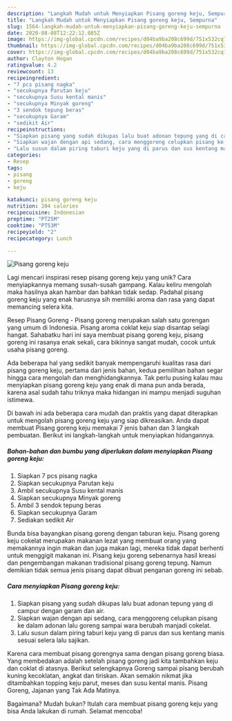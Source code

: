 ```yaml
---
description: "Langkah Mudah untuk Menyiapkan Pisang goreng keju, Sempurna"
title: "Langkah Mudah untuk Menyiapkan Pisang goreng keju, Sempurna"
slug: 1564-langkah-mudah-untuk-menyiapkan-pisang-goreng-keju-sempurna
date: 2020-08-08T12:22:12.085Z
image: https://img-global.cpcdn.com/recipes/d04ba9ba208c699d/751x532cq70/pisang-goreng-keju-foto-resep-utama.jpg
thumbnail: https://img-global.cpcdn.com/recipes/d04ba9ba208c699d/751x532cq70/pisang-goreng-keju-foto-resep-utama.jpg
cover: https://img-global.cpcdn.com/recipes/d04ba9ba208c699d/751x532cq70/pisang-goreng-keju-foto-resep-utama.jpg
author: Clayton Hogan
ratingvalue: 4.2
reviewcount: 13
recipeingredient:
- "7 pcs pisang nagka"
- "secukupnya Parutan keju"
- "secukupnya Susu kental manis"
- "secukupnya Minyak goreng"
- "3 sendok tepung beras"
- "secukupnya Garam"
- "sedikit Air"
recipeinstructions:
- "Siapkan pisang yang sudah dikupas lalu buat adonan tepung yang di campur dengan garam dan air."
- "Siapkan wajan dengan api sedang, cara menggoreng celupkan pisang ke dalam adonan lalu goreng sampai wara berubah manjadi cokelat."
- "Lalu susun dalam piring taburi keju yang di parus dan sus kentang manis sesuai selera lalu sajikan."
categories:
- Resep
tags:
- pisang
- goreng
- keju

katakunci: pisang goreng keju 
nutrition: 204 calories
recipecuisine: Indonesian
preptime: "PT25M"
cooktime: "PT53M"
recipeyield: "2"
recipecategory: Lunch

---
```



![Pisang goreng keju](https://img-global.cpcdn.com/recipes/d04ba9ba208c699d/751x532cq70/pisang-goreng-keju-foto-resep-utama.jpg)

Lagi mencari inspirasi resep pisang goreng keju yang unik? Cara menyiapkannya memang susah-susah gampang. Kalau keliru mengolah maka hasilnya akan hambar dan bahkan tidak sedap. Padahal pisang goreng keju yang enak harusnya sih memiliki aroma dan rasa yang dapat memancing selera kita.

Resep Pisang Goreng - Pisang goreng merupakan salah satu gorengan yang umum di Indonesia. Pisang aroma coklat keju siap disantap selagi hangat. Sahabatku hari ini saya membuat pisang goreng keju, pisang goreng ini rasanya enak sekali, cara bikinnya sangat mudah, cocok untuk usaha pisang goreng.

Ada beberapa hal yang sedikit banyak mempengaruhi kualitas rasa dari pisang goreng keju, pertama dari jenis bahan, kedua pemilihan bahan segar hingga cara mengolah dan menghidangkannya. Tak perlu pusing kalau mau menyiapkan pisang goreng keju yang enak di mana pun anda berada, karena asal sudah tahu triknya maka hidangan ini mampu menjadi suguhan istimewa.


Di bawah ini ada beberapa cara mudah dan praktis yang dapat diterapkan untuk mengolah pisang goreng keju yang siap dikreasikan. Anda dapat membuat Pisang goreng keju memakai 7 jenis bahan dan 3 langkah pembuatan. Berikut ini langkah-langkah untuk menyiapkan hidangannya.

<!--inarticleads1-->

##### Bahan-bahan dan bumbu yang diperlukan dalam menyiapkan Pisang goreng keju:

1. Siapkan 7 pcs pisang nagka
1. Siapkan secukupnya Parutan keju
1. Ambil secukupnya Susu kental manis
1. Siapkan secukupnya Minyak goreng
1. Ambil 3 sendok tepung beras
1. Siapkan secukupnya Garam
1. Sediakan sedikit Air


Bunda bisa bayangkan pisang goreng dengan taburan keju. Pisang goreng keju cokelat merupakan makanan lezat yang membuat orang yang memakannya ingin makan dan juga makan lagi, mereka tidak dapat berhenti untuk menggigit makanan ini. Pisang keju goreng sebenarnya hasil kreasi dan pengembangan makanan tradisional pisang goreng tepung. Namun demikian tidak semua jenis pisang dapat dibuat penganan goreng ini sebab. 

<!--inarticleads2-->

##### Cara menyiapkan Pisang goreng keju:

1. Siapkan pisang yang sudah dikupas lalu buat adonan tepung yang di campur dengan garam dan air.
1. Siapkan wajan dengan api sedang, cara menggoreng celupkan pisang ke dalam adonan lalu goreng sampai wara berubah manjadi cokelat.
1. Lalu susun dalam piring taburi keju yang di parus dan sus kentang manis sesuai selera lalu sajikan.


Karena cara membuat pisang gorengnya sama dengan pisang goreng biasa. Yang membedakan adalah setelah pisang goreng jadi kita tambahkan keju dan coklat di atasnya. Berikut selengkapnya Goreng sampai pisang berubah kuning kecoklatan, angkat dan tiriskan. Akan semakin nikmat jika ditambahkan topping keju parut, meses dan susu kental manis. Pisang Goreng, Jajanan yang Tak Ada Matinya. 

Bagaimana? Mudah bukan? Itulah cara membuat pisang goreng keju yang bisa Anda lakukan di rumah. Selamat mencoba!
